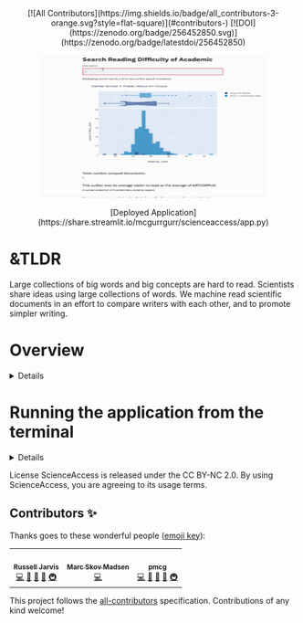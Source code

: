 
<p align="center">
[![All Contributors](https://img.shields.io/badge/all_contributors-3-orange.svg?style=flat-square)](#contributors-)
[![DOI](https://zenodo.org/badge/256452850.svg)](https://zenodo.org/badge/latestdoi/256452850)
</p>

<!--[![ScienceAccess](https://circleci.com/gh/russelljjarvis/ScienceAccess.svg?style=svg)](https://app.circleci.com/pipelines/github/russelljjarvis/ScienceAccess/)-->

<p align="center">
  <img src="app_works.gif" width="400" height="250"/>
<p align="center">
  [Deployed Application](https://share.streamlit.io/mcgurrgurr/scienceaccess/app.py)
</p>


# &TLDR
Large collections of big words and big concepts are hard to read. Scientists share ideas using large collections of words. We machine read scientific documents in an effort to compare writers with each other, and to promote simpler writing.

# Overview
<details>

Non-science writing is often expressed with a less complex and more engaging writing style. This makes it accessible to a broad audience. In contrast, there is research demonstrating that the content of scientific writing is often more complex. This is due, at least in part, to the tendency of scientists to use jargon-heavy language. This can make it inaccessible to many individuals.

This dashboard application allows the user to search for a scientific author. It first performs a web search to gather this author's published works. It then shows the readability score for each published work returned from the web scrape as well as an overall score for that individual. In addition, the application returns the most common and complex words used, sentiment, and a comparison to other text sources with known complexity. [Read more about the application here](https://github.com/mcgurrgurr/ScienceAccess/blob/master/Documentation/paper.md).

More accessible science writing allows knowledge to be more readily transferred into public awareness, as well as between scientists of different fields. Objectively describing the complexity of different writing styles allows us to prescribe how to shift academic science writing into a more accessible niche, where science can better compete with pseudo-science and blogs.

If you're interested in [contributing](https://github.com/mcgurrgurr/ScienceAccess/blob/master/CONTRIBUTING.md) or reviewing the [license](https://github.com/mcgurrgurr/ScienceAccess/blob/master/license.md) for use of this application, refer to our documentation to learn more.

</details>


# Running the application from the terminal

<details>

### Install
```
git clone https://github.com/russelljjarvis/ScienceAccess.git
cd ScienceAccess
sudo $(which python3) setup.py install
```

### Run
```
streamlit run app_dev.py
```

</details>

License
ScienceAccess is released under the CC BY-NC 2.0. By using ScienceAccess, you are agreeing to its usage terms.

## Contributors ✨

Thanks goes to these wonderful people ([emoji key](https://allcontributors.org/docs/en/emoji-key)):

<!-- ALL-CONTRIBUTORS-LIST:START - Do not remove or modify this section -->
<!-- prettier-ignore-start -->
<!-- markdownlint-disable -->
<table>
  <tr>
        <td align="center"><a href="https://russelljjarvis.github.io/home/"><img src="https://avatars.githubusercontent.com/u/7786645?v=4?s=100" width="100px;" alt=""/><br /><sub><b>Russell Jarvis</b></sub></a><br /><a href="https://github.com/russelljjarvis/ScienceAccess/commits?author=russelljjarvis" title="Code">💻</a> <a href="https://github.com/russelljjarvis/ScienceAccess/commits?author=russelljjarvis" title="Documentation">📖</a> <a href="#ideas-russelljjarvis" title="Ideas, Planning, & Feedback">🤔</a> <a href="#design-russelljjarvis" title="Design">🎨</a> <a href="#infra-russelljjarvis" title="Infrastructure (Hosting, Build-Tools, etc)">🚇</a></td>
    <td align="center"><a href="http://datamodelsanalytics.com"><img src="https://avatars.githubusercontent.com/u/42288570?v=4?s=100" width="100px;" alt=""/><br /><sub><b>Marc Skov Madsen</b></sub></a><br /><a href="https://github.com/russelljjarvis/ScienceAccess/commits?author=MarcSkovMadsen" title="Code">💻</a></td>
    <td align="center"><a href="https://github.com/mcgurrgurr"><img src="https://avatars.githubusercontent.com/u/34006725?v=4?s=100" width="100px;" alt=""/><br /><sub><b>pmcg</b></sub></a><br /><a href="https://github.com/russelljjarvis/ScienceAccess/commits?author=mcgurrgurr" title="Code">💻</a> <a href="https://github.com/russelljjarvis/ScienceAccess/commits?author=mcgurrgurr" title="Documentation">📖</a> <a href="#ideas-mcgurrgurr" title="Ideas, Planning, & Feedback">🤔</a> <a href="#design-mcgurrgurr" title="Design">🎨</a> <a href="#infra-mcgurrgurr" title="Infrastructure (Hosting, Build-Tools, etc)">🚇</a></td>
  </tr>
</table>


This project follows the [all-contributors](https://github.com/all-contributors/all-contributors) specification. Contributions of any kind welcome!
